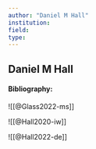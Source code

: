 ```yaml
---
author: "Daniel M Hall"
institution:
field:
type:
---
```


## Daniel M Hall
#### Bibliography:

![[@Glass2022-ms]]

![[@Hall2020-iw]]

![[@Hall2022-de]]